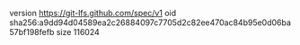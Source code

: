 version https://git-lfs.github.com/spec/v1
oid sha256:a9dd94d04589ea2c26884097c7705d2c82ee470ac84b95e0d06ba57bf198fefb
size 116024
